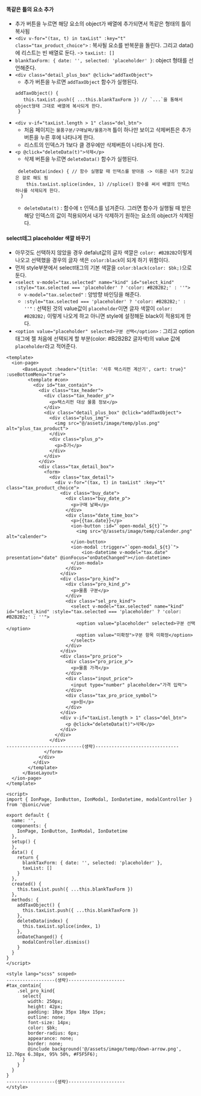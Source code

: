 #### 똑같은 틀의 요소 추가
+ 추가 버튼을 누르면 해당 요소의 object가 배열에 추가되면서 똑같은 형태의 틀이 복사됨
+ `<div v-for="(tax, t) in taxList" :key="t" class="tax_product_choice">` : 복사될 요소를 반복문을 돌린다. 그리고 data()에 리스트는 빈 배열로 둔다. -> `taxList: []`
+ `blankTaxForm: { date: '', selected: 'placeholder' }`: object 형태를 선언해준다.
+ `<div class="detail_plus_box" @click="addTaxObject">`
  + 추가 버튼을 누르면 `addTaxObject` 함수가 실행된다.
  ```node
  addTaxObject() {
     this.taxList.push({ ...this.blankTaxForm }) // `...`을 통해서 object형태 그대로 배열에 복사되게 한다.
   }
  ```
+ `<div v-if="taxList.length > 1" class="del_btn">`
  + 처음 페이지는 `물품구분/구매날짜/물품가격` 틀이 하나만 보이고 삭제버튼은 추가버튼을 누른 후에 나타나게 한다. 
  + 리스트의 인덱스가 1보다 클 경우에만 삭제버튼이 나타나게 한다.
+ `<p @click="deleteData(t)">삭제</p>`
  + 삭제 버튼을 누르면 `deleteData()` 함수가 실행된다.
  ```node
   deleteData(index) { // 함수 실행할 때 인덱스를 받아옴 -> 이름은 내가 짓고싶은 걸로 해도 됨
      this.taxList.splice(index, 1) //splice() 함수를 써서 배열의 인덱스 하나를 삭제되게 한다. 
    }
  ```
  + `deleteData(t)` : 함수에 `t` 인덱스를 넘겨준다. 그러면 함수가 실행될 때 받은 해당 인덱스의 값이 적용되어서 내가 삭제하기 원하는 요소의 object가 삭제된다.

#### select테그 placeholder 색깔 바꾸기
+ 아무것도 선택하지 않았을 경우 defalut값의 글자 색깔은 `color: #B2B2B2`이렇게 나오고 선택했을 경우의 글자 색은 `color:black`이 되게 하기 위함이다.
+ 먼저 style부분에서 select태그의 기본 색깔을 `color:black(color: $bk;)`으로 둔다.
+ `<select v-model="tax.selected" name="kind" id="select_kind" :style="tax.selected === 'placeholder' ? 'color: #B2B2B2;' : ''">`
  + `v-model="tax.selected"` : 양방향 바인딩을 해준다.
  + `:style="tax.selected === 'placeholder' ? 'color: #B2B2B2;' : ''"` : 선택된 것의 value값이 `placeholder`이면 글자 색깔이 `color: #B2B2B2;` 이렇게 나오게 하고 아니면 style에 설정해둔 black이 적용되게 한다.
+ `<option value="placeholder" selected>구분 선택</option>` : 그리고 option태그에 젤 처음에 선택되게 할 부분(color: #B2B2B2 글자색)의 value 값에 `placeholder`라고 적어준다.
```node
<template>
  <ion-page>
      <BaseLayout :header="{title: '사후 택스리펀 계산기', cart: true}" :useBottomMenu="true">
        <template #con>
          <div id="tax_contain">
            <div class="tax_header">
              <div class="tax_header_p">
                <p>택스리펀 대상 물품 정보</p>
              </div>
              <div class="detail_plus_box" @click="addTaxObject">
                <div class="plus_img">
                  <img src="@/assets/image/temp/plus.png" alt="plus_tax_product">
                </div>
                <div class="plus_p">
                  <p>추가</p>
                </div>
              </div>
            </div>
            <div class="tax_detail_box">
              <form>
                <div class="tax_detail">
                  <div v-for="(tax, t) in taxList" :key="t" class="tax_product_choice">
                    <div class="buy_date">
                      <div class="buy_date_p">
                        <p>구매 날짜</p>
                      </div>
                      <div class="date_time_box">
                        <p>{{tax.date}}</p>
                        <ion-button :id="`open-modal_${t}`">
                          <img src="@/assets/image/temp/calender.png" alt="calender">
                        </ion-button>
                        <ion-modal :trigger="`open-modal_${t}`">
                            <ion-datetime v-model="tax.date" presentation="date" @ionFocus="onDateChanged"></ion-datetime>
                        </ion-modal>
                      </div>
                    </div>
                    <div class="pro_kind">
                      <div class="pro_kind_p">
                        <p>물품 구분</p>
                      </div>
                      <div class="sel_pro_kind">
                        <select v-model="tax.selected" name="kind" id="select_kind" :style="tax.selected === 'placeholder' ? 'color: #B2B2B2;' : ''">
                          <option value="placeholder" selected>구분 선택</option>
                          <option value="미확정">구분 항목 미확정</option>
                        </select>
                      </div>
                    </div>
                    <div class="pro_price">
                      <div class="pro_price_p">
                        <p>물품 가격</p>
                      </div>
                      <div class="input_price">
                        <input type="number" placeholder="가격 입력">
                      </div>
                      <div class="tax_pro_price_symbol">
                        <p>원</p>
                      </div>
                    </div>
                    <div v-if="taxList.length > 1" class="del_btn">
                      <p @click="deleteData(t)">삭제</p>
                    </div>
                  </div>
                </div>
----------------------------(생략)-------------------------------
              </form>
            </div>
          </div>
        </template>
      </BaseLayout>
  </ion-page>
</template>

<script>
import { IonPage, IonButton, IonModal, IonDatetime, modalController } from '@ionic/vue'

export default {
  name: '',
  components: {
    IonPage, IonButton, IonModal, IonDatetime
  },
  setup() {
  },
  data() {
    return {
      blankTaxForm: { date: '', selected: 'placeholder' },
      taxList: []
    }
  },
  created() {
    this.taxList.push({ ...this.blankTaxForm })
  },
  methods: {
    addTaxObject() {
      this.taxList.push({ ...this.blankTaxForm })
    },
    deleteData(index) {
      this.taxList.splice(index, 1)
    },
    onDateChanged() {
      modalController.dismiss()
    }
  }
}
</script>

<style lang="scss" scoped>
------------------(생략)---------------------
#tax_contain{
    .sel_pro_kind{
      select{
        width: 250px;
        height: 42px;
        padding: 10px 35px 10px 15px;
        outline: none;
        font-size: 14px;
        color: $bk;
        border-radius: 6px;
        appearance: none;
        border: none;
        @include background('@/assets/image/temp/down-arrow.png', 12.76px 6.38px, 95% 50%, #F5F5F6);
      }
    }
  }  
}
------------------(생략)---------------------
</style>
```
